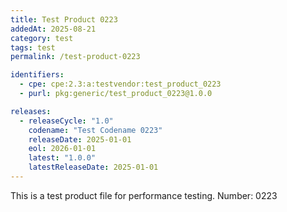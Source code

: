 ```yaml
---
title: Test Product 0223
addedAt: 2025-08-21
category: test
tags: test
permalink: /test-product-0223

identifiers:
  - cpe: cpe:2.3:a:testvendor:test_product_0223
  - purl: pkg:generic/test_product_0223@1.0.0

releases:
  - releaseCycle: "1.0"
    codename: "Test Codename 0223"
    releaseDate: 2025-01-01
    eol: 2026-01-01
    latest: "1.0.0"
    latestReleaseDate: 2025-01-01
---
```


This is a test product file for performance testing. Number: 0223
